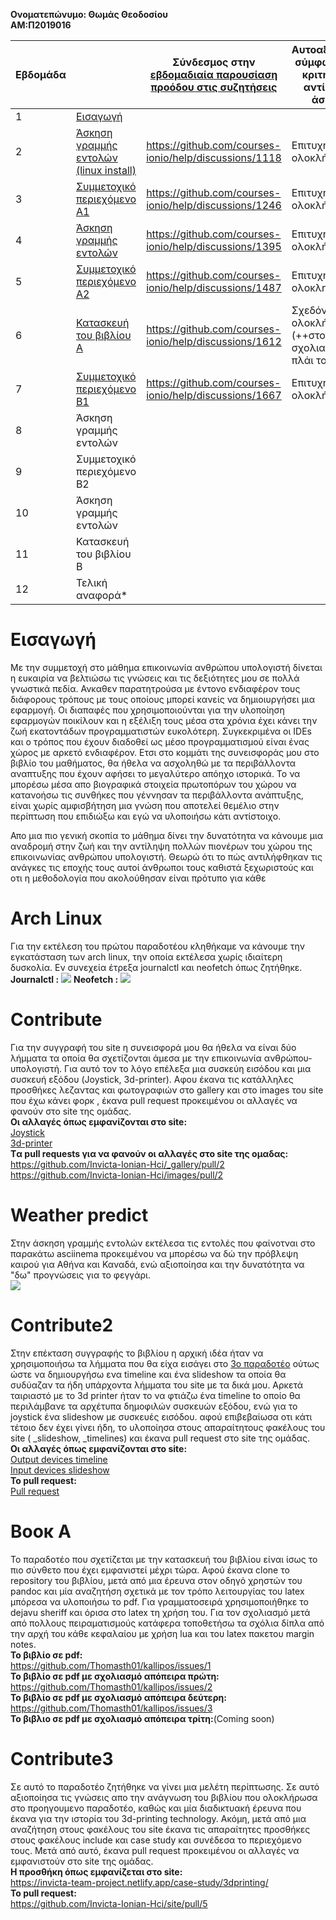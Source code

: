 <b>Ονοματεπώνυμο: Θωμάς Θεοδοσίου</b></br>
<b>ΑΜ:Π2019016</b></br>



 Εβδομάδα || Σύνδεσμος στην [εβδομαδιαία παρουσίαση προόδου στις συζητήσεις](https://github.com/courses-ionio/help/discussions/categories/show-and-tell) | Αυτοαξιολόγηση σύμφωνα με τα κριτήρια της αντίστοιχης άσκησης |
| --- | --- | --- | --- |
| 1 |[Εισαγωγή](#Εισαγωγή)| | |
| 2 |[Άσκηση γραμμής εντολών (linux install)](#Arch-Linux)|https://github.com/courses-ionio/help/discussions/1118 |Επιτυχής ολοκλήρωση |
| 3 |[Συμμετοχικό περιεχόμενο A1](#Contribute)|https://github.com/courses-ionio/help/discussions/1246 |Επιτυχής ολοκλήρωση |
| 4 |[Άσκηση γραμμής εντολών](#Weather-predict)|https://github.com/courses-ionio/help/discussions/1395  |Επιτυχής ολοκλήρωση |
| 5 |[Συμμετοχικό περιεχόμενο A2](#Contribute2)|https://github.com/courses-ionio/help/discussions/1487 |Επιτυχής ολοκληρωση |
| 6 |[Κατασκευή του βιβλίου Α](#Book-A)|https://github.com/courses-ionio/help/discussions/1612 |Σχεδόν επιτυχής ολοκλήρωση (++στον σχολιασμό στο πλάι του βιβλίου)|
| 7 |[Συμμετοχικό περιεχόμενο B1](#Contribute3) |https://github.com/courses-ionio/help/discussions/1667 |Επιτυχής ολοκλήρωση |
| 8 | Άσκηση γραμμής εντολών | | |
| 9 | Συμμετοχικό περιεχόμενο B2 | | |
| 10 | Άσκηση γραμμής εντολών | | |
| 11 | Κατασκευή του βιβλίου Β | | |
| 12 | Τελική αναφορά* | | |

# Εισαγωγή   
Με την συμμετοχή στο μάθημα επικοινωνία ανθρώπου υπολογιστή δίνεται η ευκαιρία να βελτιώσω τις γνώσεις και τις δεξιότητες μου σε πολλά γνωστικά πεδία. Ανκαθεν παρατητρούσα με έντονο ενδιαφέρον τους διάφορους τρόπους με τους οποίους μπορεί κανείς να δημιοιυργήσει μια εφαρμογή. Οι διαπαφές που χρησιμοποιούνται για την υλοποίηση εφαρμογών ποικίλουν και η εξέλιξη τους μέσα στα χρόνια έχει κάνει την ζωή εκατοντάδων προγραμματιστών ευκολότερη. Συγκεκριμένα οι IDEs και ο τρόπος που έχουν διαδοθεί ως μέσο προγραμματισμού είναι ένας χώρος με αρκετό ενδιαφέρον. Ετσι στο κομμάτι της συνεισφοράς μου στο βιβλίο του μαθήματος, θα ήθελα να ασχοληθώ με τα περιβάλλοντα αναπτυξης που έχουν αφήσει το μεγαλύτερο απόηχο ιστορικά. Το να  μπορέσω μέσα απο βιογραφικά στοιχεία πρωτοπόρων του χώρου να κατανοήσω τις συνθήκες που γέννησαν τα περιβάλλοντα ανάπτυξης, είναι χωρίς αμφισβήτηση μια γνώση που αποτελεί θεμέλιο στην περίπτωση που επιδιώξω και εγώ να υλοποιήσω κάτι αντίστοιχο.

Απο μια πιο γενική σκοπία το μάθημα δίνει την δυνατότητα να κάνουμε μια αναδρομή στην ζωή και την αντίληψη πολλών πιονέρων του χώρου της επικοινωνίας ανθρώπου υπολογιστή. Θεωρώ ότι το πώς αντιλήφθηκαν τις ανάγκες τις εποχής τους αυτοί άνθρωποι τους καθιστά ξεχωριστούς και οτι η μεθοδολογία που ακολούθησαν είναι πρότυπο για κάθε

# Arch Linux   
Για την εκτέλεση του πρώτου παραδοτέου κληθήκαμε να κάνουμε την εγκατάσταση των arch linux, την οποία εκτέλεσα χωρίς ιδιαίτερη δυσκολία. Εν συνεχεία έτρεξα journalctl και neofetch όπως ζητήθηκε.  
<b>Journalctl :</b> <a href="https://asciinema.org/a/G7mTC2jDIzowd6rI6yzaPrexK" target="_blank"><img src="https://asciinema.org/a/G7mTC2jDIzowd6rI6yzaPrexK.svg" /></a>
<b>Neofetch :</b> <a href="https://asciinema.org/a/FGyJE20i0X3am4wXJsQs2YOkc" target="_blank"><img src="https://asciinema.org/a/FGyJE20i0X3am4wXJsQs2YOkc.svg" /></a>

# Contribute   
Για την συγγραφή του site η συνεισφορά μου θα ήθελα να είναι δύο λήμματα τα οποία θα σχετίζονται άμεσα με την επικοινωνία ανθρώπου-υπολογιστή. Για αυτό τον το λόγο επέλεξα μια συσκεύη εισόδου και μια συσκευή εξόδου (Joystick, 3d-printer). Αφου έκανα τις κατάλληλες προσθήκες λεζαντας και φωτογραφιών στο gallery και στο images του site που έχω κάνει φορκ , έκανα pull request προκειμένου οι αλλαγές να φανούν στο site της ομάδας.   
<b>Οι αλλαγές όπως εμφανίζονται στο site: </b>    
 [Joystick](https://invicta-team-project.netlify.app/gallery/joystick/)  
 [3d-printer](https://invicta-team-project.netlify.app/gallery/3d-printer/)  
<b>Tα pull requests για να φανούν οι αλλαγές στο site της ομαδας:</b>    
 https://github.com/Invicta-Ionian-Hci/_gallery/pull/2    
 https://github.com/Invicta-Ionian-Hci/images/pull/2
 
 # Weather predict    
 Στην άσκηση γραμμής εντολών εκτέλεσα τις εντολές που φαίνοτναι στο παρακάτω asciinema προκειμένου να μπορέσω να δώ την πρόβλεψη καιρού για Αθήνα και Καναδά, ενώ αξιοποίησα και την δυνατότητα  να "δω" προγνώσεις για το φεγγάρι.  
 <a href="https://asciinema.org/a/e0qTjoVwcrrvhZAkbLvXp8uuB" target="_blank"><img src="https://asciinema.org/a/e0qTjoVwcrrvhZAkbLvXp8uuB.svg" /></a>
 
 # Contribute2    
 Στην επέκταση συγγραφής το βιβλίου η αρχική ιδέα ήταν να χρησιμοποιήσω τα λήμματα που θα είχα εισάγει στο [3ο παραδοτέο](#Contribute) ούτως ώστε να δημιουργήσω ενα timeline και ένα slideshow τα οποία θα συδύαζαν τα ήδη υπάρχοντα λήμματα του site με τα δικά μου. Αρκετά ταιριαστό με το 3d printer ήταν το να φτιάζω ένα timeline to οποίο θα περιλάμβανε τα αρχέτυπα δημοφιλών συσκευών εξόδου, ενώ για το joystick ένα slideshow με συσκευές εισόδου. αφού επιβεβαίωσα οτι κάτι τέτοιο δεν έχει γίνει ήδη, το υλοποίησα στους απαραίτητους φακέλους του site ( _slideshow, _timelines) και έκανα pull request στο site της ομάδας.  
<b> Οι αλλαγές όπως εμφανίζονται στο site:</b>   
[Output devices timeline](https://invicta-team-project.netlify.app/timeline/output-devices/)  
[Input devices slideshow](https://invicta-team-project.netlify.app/slides/input-devices/)  
<b>To pull request:</b>  
[Pull request](https://github.com/Invicta-Ionian-Hci/site/pull/2)   

# Βοοκ Α  
Το παραδοτέο που σχετίζεται με την κατασκευή του βιβλίου είναι ίσως το πιο σύνθετο που έχει εμφανιστεί μέχρι τώρα. Αφού έκανα clone το repository του βιβλίου, μετά από μια έρευνα στον οδηγό χρηστών του pandoc και μία αναζητήση σχετικά με τον τρόπο λειτουργίας του latex μπόρεσα να υλοποιήσω το pdf. Για γραμματοσειρά χρησιμοποιήθηκε το dejavu sheriff και όρισα στο latex τη χρήση του. Για τον σχολιασμό μετά από πολλους πειραματισμούς κατάφερα τοποθετήσω τα σχόλια δίπλα από την αρχή του κάθε κεφαλαίου με χρήση lua και του latex πακετου margin notes.  
<b>To βιβλίο σε pdf:</b>    
https://github.com/Thomasth01/kallipos/issues/1    
<b>To βιβλίο σε pdf με σχολιασμό απόπειρα πρώτη:</b>      
https://github.com/Thomasth01/kallipos/issues/2    
<b>Το βιβλίο σε pdf με σχολιασμό απόπειρα δεύτερη:</b>  
https://github.com/Thomasth01/kallipos/issues/3  
<b>Το βιβλιο σε pdf με σχολιασμό απόπειρα τρίτη:</b>(Coming soon)
  
# Contribute3   
Σε αυτό το παραδοτέο ζητήθηκε να γίνει μια μελέτη περίπτωσης. Σε αυτό αξιοποίησα τις γνώσεις απο την ανάγνωση του βιβλίου που ολοκλήρωσα στο προηγουμενο παραδοτέο, καθώς και μία διαδικτυακή έρευνα που έκανα για την ιστορία του 3d-printing technology. Ακόμη, μετά από μια αναζήτηση στους φακέλους του site έκανα τις απαραίτητες προσθήκες στους φακέλους include και case study και συνέδεσα το περιεχόμενο τους. Μετά από αυτό, έκανα pull request προκειμένου οι αλλαγές να εμφανιστούν στο site της ομάδας.  
<b>Η προσθήκη όπως εμφανίζεται στο site:</b>    
https://invicta-team-project.netlify.app/case-study/3dprinting/  
<b>To pull request:</b>  
https://github.com/Invicta-Ionian-Hci/site/pull/5  
